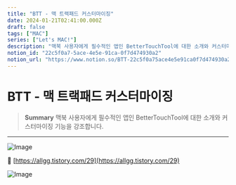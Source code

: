 ```yaml
---
title: "BTT - 맥 트랙패드 커스터마이징"
date: 2024-01-21T02:41:00.000Z
draft: false
tags: ["MAC"]
series: ["Let's MAC!"]
description: "맥북 사용자에게 필수적인 앱인 BetterTouchTool에 대한 소개와 커스터마이징 기능을 강조합니다."
notion_id: "22c5f0a7-5ace-4e5e-91ca-0f7d474930a2"
notion_url: "https://www.notion.so/BTT-22c5f0a75ace4e5e91ca0f7d474930a2"
---
```


# BTT - 맥 트랙패드 커스터마이징

> **Summary**
> 맥북 사용자에게 필수적인 앱인 BetterTouchTool에 대한 소개와 커스터마이징 기능을 강조합니다.

---

![Image](https://prod-files-secure.s3.us-west-2.amazonaws.com/09ccd4d5-876c-4bba-bbdf-cc77a0a11257/8d83f2d5-e05a-4e0b-8ee1-2eed30874266/Untitled.png?X-Amz-Algorithm=AWS4-HMAC-SHA256&X-Amz-Content-Sha256=UNSIGNED-PAYLOAD&X-Amz-Credential=ASIAZI2LB466YNR7KKDY%2F20250724%2Fus-west-2%2Fs3%2Faws4_request&X-Amz-Date=20250724T080945Z&X-Amz-Expires=3600&X-Amz-Security-Token=IQoJb3JpZ2luX2VjEAAaCXVzLXdlc3QtMiJGMEQCIBQYsfql2CxHycLFBW4sl%2F9r4Y8JB5%2Fp%2BcLBa0y3JySHAiAjeYVoEyjRcBnbtYXHTiMykNAmfKu38U3i4fHEaNQfMSr%2FAwgpEAAaDDYzNzQyMzE4MzgwNSIMPOVl2d%2BXXnM%2BK1rjKtwD5NRHsCDDpSVOSzzItsqiXRhREwRo17rf2%2BSIOpDwmtqMB5bGS77AtVd4AmrQ3HesXTvjkpqQhztowtWihdj6S5uwhsQo8nGIddRxiIwWQiD7wqmjSeCbsb6E%2BzuScGpQaxup%2BLHYmFATEcFlan9%2BbsnbWeiTm0e7YGSbKUzYH%2FCLcU9e4H7QpPKFuzm1zyazuSaOkaFFZFnJjFbF2LFnqlogzJINHg5b8CfIWDas4gVDyhRBCiEHdwC3Q6RHjgZmMITMRhK%2BDJErJ167Dh2CRsROa6OyXwMMO6Uh8y%2BDpB21HAJmRUl%2F3boMchnyZxgjNr0TxHkJ%2FgjNLi%2FP07XipQg9oE5VhIwnC0zDyRIE8MwNGBaZNB9Lene5%2BgPsY%2FeYXJJa7iDIlT8sESqpGKPvumTODlOY6R7hYP35vzozgisuLJwM6EvvAQt5IqlD%2F%2F%2FRJf7vpuE3xYpkRLZxfb7LuY9sfcUW4Ndx4LRp8H4Lp1q7cHCHZKo2rnI%2BDPkDMqJ33V4ZraSq9DPYUre3PTXlrp%2BLH84DYGRJL8UV%2BjL%2FY47qcG%2Bc2WaYXK2OQcf0wbyb7uOrbGPhcq0Xc629c%2F7KqnhEhK7RIOGJEyKIsa6g4y6pZ8M%2FJ%2Bx6kmO95c4wjtCHxAY6pgFXF%2BXTq17VAWYNnF%2FOuKVW4Lh2vQEnF4qu6btsWQlT6%2Fq0sXdkta7GpE8nTUDKRLbgPBG%2Fm1JvPHpPD6HZzv%2Bn4J4I9wfeFdL4tn1XpA664U1TDq8HByYzTpH%2FQz6rZiNcuZDscCbWP4ZyGxAWmPuCVKInoRVbtBIn%2B%2BJeH7x0FAcHGvrvbgk7RsWEtMgbyUYfe1ohlBeVfBRx09O7S664E%2F3fVFJk&X-Amz-Signature=f3d9b00a0fa9e1bda2c3bc82c013c162ab246a0b9304ca4a42fd726736a88d67&X-Amz-SignedHeaders=host&x-amz-checksum-mode=ENABLED&x-id=GetObject)

🔗 [https://allgg.tistory.com/29](https://allgg.tistory.com/29)

![Image](https://prod-files-secure.s3.us-west-2.amazonaws.com/09ccd4d5-876c-4bba-bbdf-cc77a0a11257/9b9b6b94-4bab-4c22-a7ab-a424005eaa23/Untitled.png?X-Amz-Algorithm=AWS4-HMAC-SHA256&X-Amz-Content-Sha256=UNSIGNED-PAYLOAD&X-Amz-Credential=ASIAZI2LB466YNR7KKDY%2F20250724%2Fus-west-2%2Fs3%2Faws4_request&X-Amz-Date=20250724T080945Z&X-Amz-Expires=3600&X-Amz-Security-Token=IQoJb3JpZ2luX2VjEAAaCXVzLXdlc3QtMiJGMEQCIBQYsfql2CxHycLFBW4sl%2F9r4Y8JB5%2Fp%2BcLBa0y3JySHAiAjeYVoEyjRcBnbtYXHTiMykNAmfKu38U3i4fHEaNQfMSr%2FAwgpEAAaDDYzNzQyMzE4MzgwNSIMPOVl2d%2BXXnM%2BK1rjKtwD5NRHsCDDpSVOSzzItsqiXRhREwRo17rf2%2BSIOpDwmtqMB5bGS77AtVd4AmrQ3HesXTvjkpqQhztowtWihdj6S5uwhsQo8nGIddRxiIwWQiD7wqmjSeCbsb6E%2BzuScGpQaxup%2BLHYmFATEcFlan9%2BbsnbWeiTm0e7YGSbKUzYH%2FCLcU9e4H7QpPKFuzm1zyazuSaOkaFFZFnJjFbF2LFnqlogzJINHg5b8CfIWDas4gVDyhRBCiEHdwC3Q6RHjgZmMITMRhK%2BDJErJ167Dh2CRsROa6OyXwMMO6Uh8y%2BDpB21HAJmRUl%2F3boMchnyZxgjNr0TxHkJ%2FgjNLi%2FP07XipQg9oE5VhIwnC0zDyRIE8MwNGBaZNB9Lene5%2BgPsY%2FeYXJJa7iDIlT8sESqpGKPvumTODlOY6R7hYP35vzozgisuLJwM6EvvAQt5IqlD%2F%2F%2FRJf7vpuE3xYpkRLZxfb7LuY9sfcUW4Ndx4LRp8H4Lp1q7cHCHZKo2rnI%2BDPkDMqJ33V4ZraSq9DPYUre3PTXlrp%2BLH84DYGRJL8UV%2BjL%2FY47qcG%2Bc2WaYXK2OQcf0wbyb7uOrbGPhcq0Xc629c%2F7KqnhEhK7RIOGJEyKIsa6g4y6pZ8M%2FJ%2Bx6kmO95c4wjtCHxAY6pgFXF%2BXTq17VAWYNnF%2FOuKVW4Lh2vQEnF4qu6btsWQlT6%2Fq0sXdkta7GpE8nTUDKRLbgPBG%2Fm1JvPHpPD6HZzv%2Bn4J4I9wfeFdL4tn1XpA664U1TDq8HByYzTpH%2FQz6rZiNcuZDscCbWP4ZyGxAWmPuCVKInoRVbtBIn%2B%2BJeH7x0FAcHGvrvbgk7RsWEtMgbyUYfe1ohlBeVfBRx09O7S664E%2F3fVFJk&X-Amz-Signature=cf5cde1925da04dbf6522cf638ff95f65df1556594cb4d1ab55445b745c1bfbe&X-Amz-SignedHeaders=host&x-amz-checksum-mode=ENABLED&x-id=GetObject)

